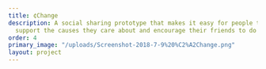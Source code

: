 ```yaml
---
title: ¢Change
description: A social sharing prototype that makes it easy for people to publicly
  support the causes they care about and encourage their friends to do the same.
order: 4
primary_image: "/uploads/Screenshot-2018-7-9%20%C2%A2Change.png"
layout: project
---
```


